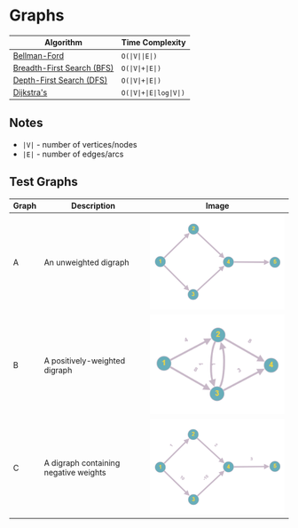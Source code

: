 # Graphs

| Algorithm                                                                        | Time Complexity          |
| -------------------------------------------------------------------------------- | ------------------------ |
| [Bellman-Ford](https://en.wikipedia.org/wiki/Bellman%E2%80%93Ford_algorithm)     | `O(\|V\|\|E\|)`          |
| [Breadth-First Search (BFS)](https://en.wikipedia.org/wiki/Breadth-first_search) | `O(\|V\|+\|E\|)`         |
| [Depth-First Search (DFS)](https://en.wikipedia.org/wiki/Depth-first_search)     | `O(\|V\|+\|E\|)`         |
| [Dijkstra's](https://en.wikipedia.org/wiki/Dijkstra's_algorithm)                 | `O(\|V\|+\|E\|log\|V\|)` |

## Notes

- `|V|` - number of vertices/nodes
- `|E|` - number of edges/arcs

## Test Graphs

| Graph | Description                           | Image                       |
| ----- | ------------------------------------- | --------------------------- |
| A     | An unweighted digraph                 | ![Graph A](img/graph_a.png) |
| B     | A positively-weighted digraph         | ![Graph B](img/graph_b.png) |
| C     | A digraph containing negative weights | ![Graph C](img/graph_c.png) |
